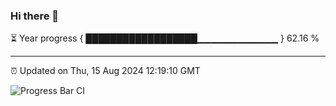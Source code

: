 ### Hi there 👋

⏳ Year progress { ██████████████████▁▁▁▁▁▁▁▁▁▁▁▁ } 62.16 %

---

⏰ Updated on Thu, 15 Aug 2024 12:19:10 GMT

![Progress Bar CI](https://github.com/code-lakshay/GitHub-Actions-Demo/workflows/Progress%20Bar%20CI/badge.svg)
